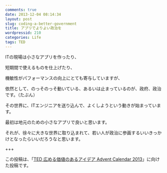 ```yaml
---
comments: true
date: 2013-12-04 08:14:34
layout: post
slug: coding-a-better-government
title: アプリでよりよい政治を
wordpressid: 210
categories: Life
tags: TED
---
```


ITの現場は小さなアプリを作ったり、

短期間で使えるものを仕上げたり、

機敏性がパフォーマンスの向上にとても寄与していますが、

依然として、のっそのっそ動いている、あるいは止まっているのが、政府、政治です。（たぶん）

<!--more-->

その世界に、ITエンジニアを送り込んで、よくしようという動きが始まっています。



最初は地元のための小さなアプリで良いと思います。

それが、徐々に大きな世界に取り込まれて、若い人が政治に参画するいいきっかけとなったらいいだろうなと思います。

+++

この投稿は、「[TED 広める価値のあるアイデア Advent Calendar 2013](http://www.adventar.org/calendars/158)」に向けた投稿です。

